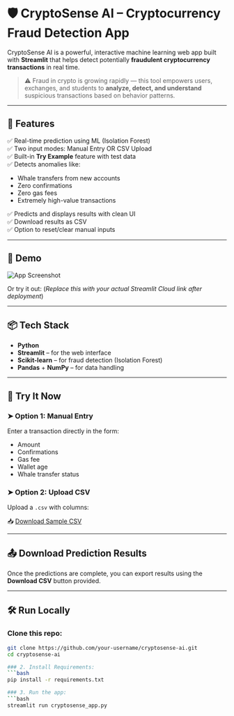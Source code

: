 # 🛡️ CryptoSense AI – Cryptocurrency Fraud Detection App

CryptoSense AI is a powerful, interactive machine learning web app built with **Streamlit** that helps detect potentially **fraudulent cryptocurrency transactions** in real time.

> ⚠️ Fraud in crypto is growing rapidly — this tool empowers users, exchanges, and students to **analyze, detect, and understand** suspicious transactions based on behavior patterns.

---

## 🧠 Features

✅ Real-time prediction using ML (Isolation Forest)  
✅ Two input modes: Manual Entry OR CSV Upload  
✅ Built-in **Try Example** feature with test data  
✅ Detects anomalies like:
- Whale transfers from new accounts
- Zero confirmations
- Zero gas fees
- Extremely high-value transactions

✅ Predicts and displays results with clean UI  
✅ Download results as CSV  
✅ Option to reset/clear manual inputs  

---

## 🚀 Demo

![App Screenshot](https://via.placeholder.com/800x400?text=App+Demo+Screenshot)

Or try it out:
(*Replace this with your actual Streamlit Cloud link after deployment*)

---

## 📦 Tech Stack

- **Python**
- **Streamlit** – for the web interface
- **Scikit-learn** – for fraud detection (Isolation Forest)
- **Pandas** + **NumPy** – for data handling

---

## 🧪 Try It Now

### ➤ Option 1: Manual Entry

Enter a transaction directly in the form:
- Amount
- Confirmations
- Gas fee
- Wallet age
- Whale transfer status

### ➤ Option 2: Upload CSV

Upload a `.csv` with columns:

📥 [Download Sample CSV](https://raw.githubusercontent.com/your-username/your-repo-name/main/sample_transactions.csv)

---

## 📤 Download Prediction Results

Once the predictions are complete, you can export results using the **Download CSV** button provided.

---

## 🛠️ Run Locally

### Clone this repo:
```bash
git clone https://github.com/your-username/cryptosense-ai.git
cd cryptosense-ai

### 2. Install Requirements:
```bash
pip install -r requirements.txt

### 3. Run the app:
```bash
streamlit run cryptosense_app.py





